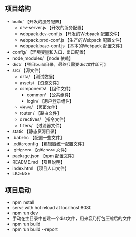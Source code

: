 
## 项目结构

* build/                         【开发的服务配置】
    - dev-server.js              【开发的服务配置】
    - webpack.dev-conf.js        【开发的Webpack 配置文件】
    - webpack.prod-conf.js       【生产的Webpack 配置文件】
    - webpack.base-conf.js       【基本的Webpack 配置文件】
* config/                        【环境变量和入口，出口配置】                       
* node_modules/                  【node 依赖】
* dist/                          【项目build目录，最终只需要dist文件即可】
* src/                           【源文件】
    - data/                      【测试数据】
    - assets/                    【资源文件】
    - components/                【组件文件】
      - common/                  【公共组件】
      - login/                   【用户登录组件】
    - views/                     【页面文件】
    - router /                   【路由文件】
    - directives/                【指令文件】
    - filters/                   【过滤器文件】
*  static                        【静态资源目录】
* .babelrc                       【配置一些文件】
* .editorconfig                  【编辑器统一配置文件】
* .gitignore                     【gitignore 文件】
* package.json                   【npm 配置文件】
* README.md                      【项目说明】
* index.html                     【项目人口文件】
* LICENSE

## 项目启动

 * npm install
 * serve with hot reload at localhost:8080
 * npm run dev
 * 手动在主目录中创建一个dist文件，用来容乃打包压缩后的文件
 * npm run build
 * npm run build --report


